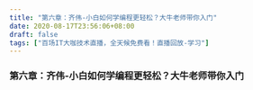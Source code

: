 ```yaml
---
title: "第六章：齐伟-小白如何学编程更轻松？大牛老师带你入门"
date: 2020-08-17T23:56:06+08:00
draft: false
tags: ["百场IT大咖技术直播，全天候免费看！直播回放-学习"]
---
```



### 第六章：齐伟-小白如何学编程更轻松？大牛老师带你入门